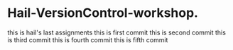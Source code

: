# Hail-VersionControl-workshop.
this is hail's last assignments
this is first commit
this is second commit
this is third commit
this is fourth commit
this is fifth commit
